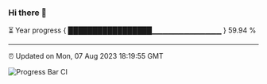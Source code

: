 ### Hi there 👋

⏳ Year progress { █████████████████▁▁▁▁▁▁▁▁▁▁▁▁▁ } 59.94 %

---

⏰ Updated on Mon, 07 Aug 2023 18:19:55 GMT

![Progress Bar CI](https://github.com/ZhaoGui/ZhaoGui/workflows/Progress%20Bar%20CI/badge.svg)
